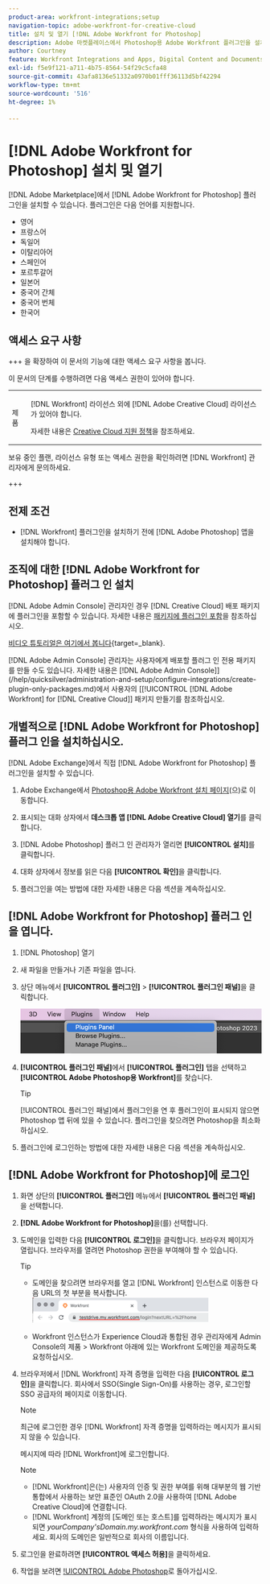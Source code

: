 ```yaml
---
product-area: workfront-integrations;setup
navigation-topic: adobe-workfront-for-creative-cloud
title: 설치 및 열기 [!DNL Adobe Workfront for Photoshop]
description: Adobe 마켓플레이스에서 Photoshop용 Adobe Workfront 플러그인을 설치할 수 있습니다.
author: Courtney
feature: Workfront Integrations and Apps, Digital Content and Documents
exl-id: f5e9f121-a711-4b75-8564-54f29c5cfa48
source-git-commit: 43afa8136e51332a0970b01fff36113d5bf42294
workflow-type: tm+mt
source-wordcount: '516'
ht-degree: 1%

---
```


# [!DNL Adobe Workfront for Photoshop] 설치 및 열기

[!DNL Adobe Marketplace]에서 [!DNL Adobe Workfront for Photoshop] 플러그인을 설치할 수 있습니다. 플러그인은 다음 언어를 지원합니다.

* 영어
* 프랑스어
* 독일어
* 이탈리아어
* 스페인어
* 포르투갈어
* 일본어
* 중국어 간체
* 중국어 번체
* 한국어

## 액세스 요구 사항

+++ 을 확장하여 이 문서의 기능에 대한 액세스 요구 사항을 봅니다.

이 문서의 단계를 수행하려면 다음 액세스 권한이 있어야 합니다.

<table style="table-layout:auto"> 
 <col> 
 <col> 
 <tbody> 
  <!--<tr> 
   <td role="rowheader">[!DNL Adobe Workfront] plan*</td> 
   <td> <p>[!UICONTROL Pro] or higher</p> </td> 
  </tr> 
  <tr data-mc-conditions=""> 
   <td role="rowheader">[!DNL Adobe Workfront] license*</td> 
   <td> <p>[!UICONTROL Work] or [!UICONTROL Plan]</p> </td> 
  </tr> -->
  <tr> 
   <td role="rowheader">제품</td> 
   <td><p>[!DNL Workfront] 라이선스 외에 [!DNL Adobe Creative Cloud] 라이선스가 있어야 합니다.</p><p>자세한 내용은 <a href="https://helpx.adobe.com/support/programs/cc-support-policy.html#cce" class="MCXref xref" xrefformat="{para}">Creative Cloud 지원 정책</a>을 참조하세요.</p></td> 
  </tr> 
 </tbody> 
</table>

보유 중인 플랜, 라이선스 유형 또는 액세스 권한을 확인하려면 [!DNL Workfront] 관리자에게 문의하세요.

+++

## 전제 조건

* [!DNL Workfront] 플러그인을 설치하기 전에 [!DNL Adobe Photoshop] 앱을 설치해야 합니다.

## 조직에 대한 [!DNL Adobe Workfront for Photoshop] 플러그 인 설치

[!DNL Adobe Admin Console] 관리자인 경우 [!DNL Creative Cloud] 배포 패키지에 플러그인을 포함할 수 있습니다. 자세한 내용은 [패키지에 플러그인 포함](https://helpx.adobe.com/in/enterprise/using/manage-extensions.html)을 참조하십시오.

[비디오 튜토리얼은 여기에서 봅니다](https://www.youtube.com/watch?v=zzvXNLIBzrc){target=_blank}.

[!DNL Adobe Admin Console] 관리자는 사용자에게 배포할 플러그 인 전용 패키지를 만들 수도 있습니다. 자세한 내용은  [!DNL Adobe Admin Console]](/help/quicksilver/administration-and-setup/configure-integrations/create-plugin-only-packages.md)에서 사용자의 [[!UICONTROL [!DNL Adobe Workfront] for [!DNL Creative Cloud]] 패키지 만들기를 참조하십시오.

## 개별적으로 [!DNL Adobe Workfront for Photoshop] 플러그 인을 설치하십시오.

[!DNL Adobe Exchange]에서 직접 [!DNL Adobe Workfront for Photoshop] 플러그인을 설치할 수 있습니다.

1. Adobe Exchange에서 [Photoshop용 Adobe Workfront 설치 페이지](https://adobe.com/go/cc_plugins_discover_plugin?pluginId=37722a55&amp;workflow=share)(으)로 이동합니다.
1. 표시되는 대화 상자에서 **데스크톱 앱 [!DNL Adobe Creative Cloud] 열기**&#x200B;를 클릭합니다.
1. [!DNL Adobe Photoshop] 플러그 인 관리자가 열리면 **[!UICONTROL 설치]**&#x200B;를 클릭합니다.
1. 대화 상자에서 정보를 읽은 다음 **[!UICONTROL 확인]**&#x200B;을 클릭합니다.

1. 플러그인을 여는 방법에 대한 자세한 내용은 다음 섹션을 계속하십시오.

## [!DNL Adobe Workfront for Photoshop] 플러그 인을 엽니다.

1. [!DNL Photoshop] 열기

1. 새 파일을 만들거나 기존 파일을 엽니다.

1. 상단 메뉴에서 **[!UICONTROL 플러그인]** > **[!UICONTROL 플러그인 패널]**&#x200B;을 클릭합니다.

   ![](assets/plugins-panel-ps.png)

1. **[!UICONTROL 플러그인 패널]**&#x200B;에서 **[!UICONTROL 플러그인]** 탭을 선택하고 **[!UICONTROL Adobe Photoshop용 Workfront]**&#x200B;를 찾습니다.

   >[!TIP]
   >
   >   [!UICONTROL 플러그인 패널]에서 플러그인을 연 후 플러그인이 표시되지 않으면 Photoshop 앱 뒤에 있을 수 있습니다. 플러그인을 찾으려면 Photoshop을 최소화하십시오.

1. 플러그인에 로그인하는 방법에 대한 자세한 내용은 다음 섹션을 계속하십시오.

## [!DNL Adobe Workfront for Photoshop]에 로그인

1. 화면 상단의 **[!UICONTROL 플러그인]** 메뉴에서 **[!UICONTROL 플러그인 패널]**&#x200B;을 선택합니다.
1. **[!DNL Adobe Workfront for Photoshop]**&#x200B;을(를) 선택합니다.
1. 도메인을 입력한 다음 **[!UICONTROL 로그인]**&#x200B;을 클릭합니다. 브라우저 페이지가 열립니다. 브라우저를 열려면 Photoshop 권한을 부여해야 할 수 있습니다.

   >[!TIP]
   >
   >* 도메인을 찾으려면 브라우저를 열고 [!DNL Workfront] 인스턴스로 이동한 다음 URL의 첫 부분을 복사합니다.\
   >![](assets/domain-350x50.png)
   >
   > * Workfront 인스턴스가 Experience Cloud과 통합된 경우 관리자에게 Admin Console의 제품 > Workfront 아래에 있는 Workfront 도메인을 제공하도록 요청하십시오.

1. 브라우저에서 [!DNL Workfront] 자격 증명을 입력한 다음 **[!UICONTROL 로그인]**&#x200B;을 클릭합니다. 회사에서 SSO(Single Sign-On)를 사용하는 경우, 로그인할 SSO 공급자의 페이지로 이동합니다.

   >[!NOTE]
   >
   >최근에 로그인한 경우 [!DNL Workfront] 자격 증명을 입력하라는 메시지가 표시되지 않을 수 있습니다.

   메시지에 따라 [!DNL Workfront]에 로그인합니다.

   >[!NOTE]
   >
   >* [!DNL Workfront]은(는) 사용자의 인증 및 권한 부여를 위해 대부분의 웹 기반 통합에서 사용하는 보안 표준인 OAuth 2.0을 사용하여 [!DNL Adobe Creative Cloud]에 연결합니다.
   >* [!DNL Workfront] 계정의 [도메인 또는 호스트]를 입력하라는 메시지가 표시되면 *yourCompany&#39;sDomain.my.workfront.com* 형식을 사용하여 입력하세요. 회사의 도메인은 일반적으로 회사의 이름입니다.

1. 로그인을 완료하려면 **[!UICONTROL 액세스 허용]**&#x200B;을 클릭하세요.
1. 작업을 보려면 [!UICONTROL Adobe Photoshop](으)로 돌아가십시오.
